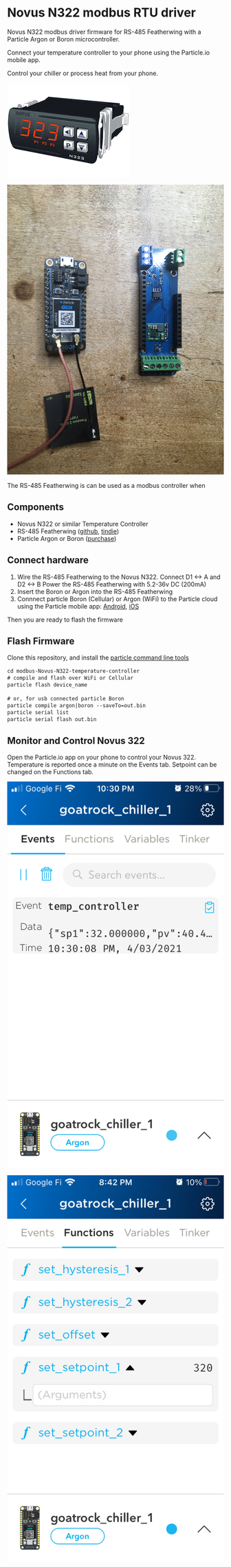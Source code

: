 # Novus N322 modbus RTU driver
Novus N322 modbus driver firmware for RS-485 Featherwing with a Particle Argon or Boron microcontroller.

Connect your temperature controller to your phone using the Particle.io mobile app.

Control your chiller or process heat from your phone.

![Novus 322](img/NovusN322.png)

![RS-485 Featherwing](img/MRv0.8_ARGON.JPG)

The RS-485 Featherwing is can be used as a modbus controller when 

## Components

* Novus N322 or similar Temperature Controller
* RS-485 Featherwing ([github](https://github.com/timshac/RS-485-FeatherWing), [tindie](https://www.tindie.com/products/hudsonsonoma/rs-485-modbus-controller-with-mobile-app/))
* Particle Argon or Boron ([purchase](https://store.particle.io/collections/gen-3))

## Connect hardware

1. Wire the RS-485 Featherwing to the Novus N322.  Connect D1 <-> A and D2 <-> B
Power the RS-485 Featherwing with 5.2-36v DC (200mA)
2. Insert the Boron or Argon into the RS-485 Featherwing
3. Connnect particle Boron (Cellular) or Argon (WiFi) to the Particle cloud using the Particle mobile app: [Android](https://play.google.com/store/apps/details?id=io.particle.android.app), [iOS](https://apps.apple.com/us/app/particle-iot/id991459054)

Then you are ready to flash the firmware

## Flash Firmware

Clone this repository, and install the [particle command line tools](https://docs.particle.io/tutorials/developer-tools/cli/)

```
cd modbus-Novus-N322-temperature-controller
# compile and flash over WiFi or Cellular
particle flash device_name 

# or, for usb connected particle Boron
particle compile argon|boron --saveTo=out.bin
particle serial list
particle serial flash out.bin
```

## Monitor and Control Novus 322

Open the Particle.io app on your phone to control your Novus 322. Temperature is reported once a minute on the Events tab.  Setpoint can be changed on the Functions tab.

![Particle App Events](img/events.png)

![Particle App Functions](img/functions.jpeg)